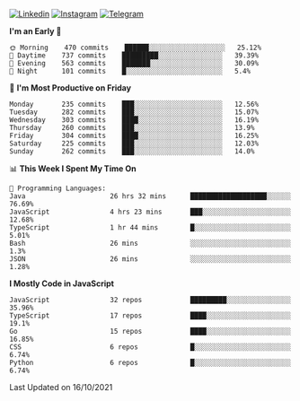 [![Linkedin](https://img.shields.io/badge/-Archie-blue?style=flat-square&labelColor=gray&logo=Linkedin&logoColor=white&link=https://www.linkedin.com/in/archisdi)](https://www.linkedin.com/in/archisdi)
[![Instagram](https://img.shields.io/badge/-@archisdi-orange?style=flat-square&labelColor=gray&logo=Instagram&logoColor=white&link=https://www.instagram.com/archisdi)](https://www.instagram.com/archisdi)
[![Telegram](https://img.shields.io/badge/-aai-informational?style=flat-square&labelColor=gray&logo=telegram&logoColor=white&link=https://t.me/archisdi)](https://t.me/archisdi)

<!--START_SECTION:waka-->
**I'm an Early 🐤** 

```text
🌞 Morning    470 commits    ██████░░░░░░░░░░░░░░░░░░░   25.12% 
🌆 Daytime    737 commits    █████████░░░░░░░░░░░░░░░░   39.39% 
🌃 Evening    563 commits    ███████░░░░░░░░░░░░░░░░░░   30.09% 
🌙 Night      101 commits    █░░░░░░░░░░░░░░░░░░░░░░░░   5.4%

```
📅 **I'm Most Productive on Friday** 

```text
Monday       235 commits    ███░░░░░░░░░░░░░░░░░░░░░░   12.56% 
Tuesday      282 commits    ███░░░░░░░░░░░░░░░░░░░░░░   15.07% 
Wednesday    303 commits    ████░░░░░░░░░░░░░░░░░░░░░   16.19% 
Thursday     260 commits    ███░░░░░░░░░░░░░░░░░░░░░░   13.9% 
Friday       304 commits    ████░░░░░░░░░░░░░░░░░░░░░   16.25% 
Saturday     225 commits    ███░░░░░░░░░░░░░░░░░░░░░░   12.03% 
Sunday       262 commits    ███░░░░░░░░░░░░░░░░░░░░░░   14.0%

```


📊 **This Week I Spent My Time On** 

```text
💬 Programming Languages: 
Java                     26 hrs 32 mins      ███████████████████░░░░░░   76.69% 
JavaScript               4 hrs 23 mins       ███░░░░░░░░░░░░░░░░░░░░░░   12.68% 
TypeScript               1 hr 44 mins        █░░░░░░░░░░░░░░░░░░░░░░░░   5.01% 
Bash                     26 mins             ░░░░░░░░░░░░░░░░░░░░░░░░░   1.3% 
JSON                     26 mins             ░░░░░░░░░░░░░░░░░░░░░░░░░   1.28%

```

**I Mostly Code in JavaScript** 

```text
JavaScript               32 repos            █████████░░░░░░░░░░░░░░░░   35.96% 
TypeScript               17 repos            ████░░░░░░░░░░░░░░░░░░░░░   19.1% 
Go                       15 repos            ████░░░░░░░░░░░░░░░░░░░░░   16.85% 
CSS                      6 repos             █░░░░░░░░░░░░░░░░░░░░░░░░   6.74% 
Python                   6 repos             █░░░░░░░░░░░░░░░░░░░░░░░░   6.74%

```



 Last Updated on 16/10/2021
<!--END_SECTION:waka-->